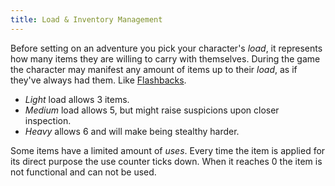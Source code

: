 ```yaml
---
title: Load & Inventory Management
---
```


Before setting on an adventure you pick your character's _load_, it represents how many items they are willing to carry with themselves. During the game the character may manifest any amount of items up to their _load_, as if they've always had them. Like [Flashbacks](../flashbacks).

- _Light_ load allows 3 items.
- _Medium_ load allows 5, but might raise suspicions upon closer inspection.
- _Heavy_ allows 6 and will make being stealthy harder.

Some items have a limited amount of _uses_. Every time the item is applied for its direct purpose the use counter ticks down. When it reaches 0 the item is not functional and can not be used.
